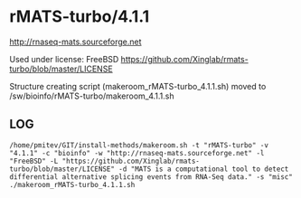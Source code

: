 rMATS-turbo/4.1.1
========================

<http://rnaseq-mats.sourceforge.net>

Used under license:
FreeBSD
<https://github.com/Xinglab/rmats-turbo/blob/master/LICENSE>

Structure creating script (makeroom_rMATS-turbo_4.1.1.sh) moved to /sw/bioinfo/rMATS-turbo/makeroom_4.1.1.sh

LOG
---

    /home/pmitev/GIT/install-methods/makeroom.sh -t "rMATS-turbo" -v "4.1.1" -c "bioinfo" -w "http://rnaseq-mats.sourceforge.net" -l "FreeBSD" -L "https://github.com/Xinglab/rmats-turbo/blob/master/LICENSE" -d "MATS is a computational tool to detect differential alternative splicing events from RNA-Seq data." -s "misc"
    ./makeroom_rMATS-turbo_4.1.1.sh

